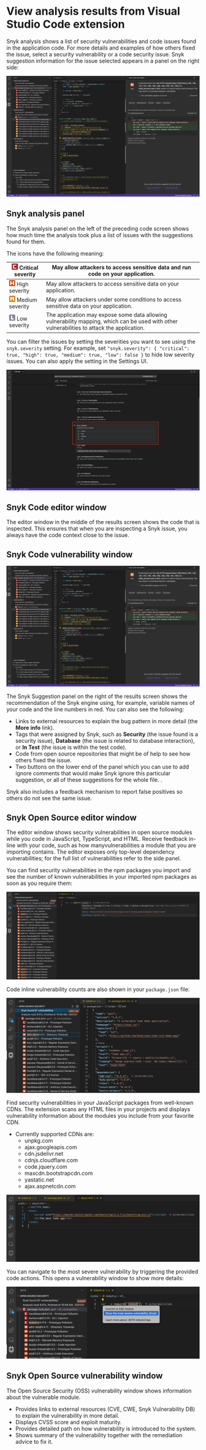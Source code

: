 # View analysis results from Visual Studio Code extension

Snyk analysis shows a list of security vulnerabilities and code issues found in the application code. For more details and examples of how others fixed the issue, select a security vulnerability or a code security issue. Snyk suggestion information for the issue selected appears in a panel on the right side:

![Snyk suggestion information](<../../.gitbook/assets/image (103) (1) (1) (1) (10) (1) (1) (1) (1) (1) (1) (10) (1) (16).png>)

## Snyk analysis panel

The Snyk analysis panel on the left of the preceding code screen shows how much time the analysis took plus a list of issues with the suggestions found for them.

The icons have the following meaning:

| ![](<../../.gitbook/assets/image (201) (1) (1) (1) (1) (1).png>) Critical severity                                        | May allow attackers to access sensitive data and run code on your application.                                                               |
| ------------------------------------------------------------------------------------------------------------------------- | -------------------------------------------------------------------------------------------------------------------------------------------- |
| ![](<../../.gitbook/assets/image (10) (1) (1) (2) (1) (1) (1) (1) (1) (1) (1) (1) (1) (1) (1) (1) (1).png>) High severity | May allow attackers to access sensitive data on your application.                                                                            |
| ![](<../../.gitbook/assets/image (116) (1) (1) (1) (1) (1) (1) (1) (1) (1) (1) (2) (1) (7).png>) Medium severity          | May allow attackers under some conditions to access sensitive data on your application.                                                      |
| ![](<../../.gitbook/assets/image (114) (1) (1) (1) (1) (1) (1) (1).png>) Low severity                                     | The application may expose some data allowing vulnerability mapping, which can be used with other vulnerabilities to attack the application. |

You can filter the issues by setting the severities you want to see using the `snyk.severity` setting. For example, set `"snyk.severity": { "critical": true, "high": true, "medium": true, "low": false }` to hide low severity issues. You can also apply the setting in the Settings UI.

![Severity settings](<../../.gitbook/assets/image (234) (1) (1) (1) (1) (1) (1) (1) (1) (1) (1) (1).png>)

## Snyk Code editor window

The editor window in the middle of the results screen shows the code that is inspected. This ensures that when you are inspecting a Snyk issue, you always have the code context close to the issue.

## Snyk Code vulnerability window

![Snyk Suggestion panel](<../../.gitbook/assets/image (103) (1) (1) (1) (10) (1) (1) (1) (1) (1) (1) (10) (1) (10).png>)

The Snyk Suggestion panel on the right of the results screen shows the recommendation of the Snyk engine using, for example, variable names of your code and the line numbers in red. You can also see the following:

* Links to external resources to explain the bug pattern in more detail (the **More info** link).
* Tags that were assigned by Snyk, such as **Security** (the issue found is a security issue), **Database** (the issue is related to database interaction), or **In Test** (the issue is within the test code).
* Code from open source repositories that might be of help to see how others fixed the issue.
* Two buttons on the lower end of the panel which you can use to add ignore comments that would make Snyk ignore this particular suggestion, or all of these suggestions for the whole file. .

Snyk also includes a feedback mechanism to report false positives so others do not see the same issue.

## Snyk Open Source editor window

The editor window shows security vulnerabilities in open source modules while you code in JavaScript, TypeScript, and HTML. Receive feedback in-line with your code, such as how manyvulnerabilities a module that you are importing contains. The editor exposes only top-level dependency vulnerabilities; for the full list of vulnerabilities refer to the side panel.

You can find security vulnerabilities in the npm packages you import and see the number of known vulnerabilities in your imported npm packages as soon as you require them:

![Vulnerabilities in npm package](../../.gitbook/assets/oss-editor-vulnerability-count.png)

Code inline vulnerability counts are also shown in your `package.json` file:

![package.json file](../../.gitbook/assets/oss-editor-pjson.png)

Find security vulnerabilities in your JavaScript packages from well-known CDNs. The extension scans any HTML files in your projects and displays vulnerability information about the modules you include from your favorite CDN.

* Currently supported CDNs are:
  * unpkg.com
  * ajax.googleapis.com
  * cdn.jsdelivr.net
  * cdnjs.cloudflare.com
  * code.jquery.com
  * maxcdn.bootstrapcdn.com
  * yastatic.net
  * ajax.aspnetcdn.com

![Vulnerability from a CDN](../../.gitbook/assets/oss-editor-html.png)

You can navigate to the most severe vulnerability by triggering the provided code actions. This opens a vulnerability window to show more details:

![Code action](<../../.gitbook/assets/oss-editor-show-vulnerability (1) (1) (1) (1) (1) (1) (1) (1) (1) (1) (1) (1) (1) (1) (1) (1) (1) (1) (1) (1) (1) (1) (1) (1) (1) (1) (1) (1) (1) (1) (1) (1) (1) (1) (1) (1) (1) (1) (1) (1) (1) (1) (1) (1) (1) (1) (1) (1) (1) (1) (1) (2) (1).png>)

## Snyk Open Source vulnerability window

The Open Source Security (OSS) vulnerability window shows information about the vulnerable module.

* Provides links to external resources (CVE, CWE, Snyk Vulnerability DB) to explain the vulnerability in more detail.
* Displays CVSS score and exploit maturity.
* Provides detailed path on how vulnerability is introduced to the system.
* Shows summary of the vulnerability together with the remediation advice to fix it.
